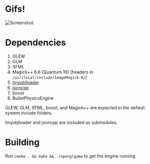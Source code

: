 # Gifs!
![Screenshot](http://i.imgur.com/IGUzCy0.gifv)

# Dependencies
1. GLEW
2. GLM
3. SFML
4. Magick++ 6.6 (Quantum 16) (headers in `/usr/local/include/ImageMagick-6/`)
5. [tinyobjloader](https://github.com/syoyo/tinyobjloader)
6. [jsoncpp](https://github.com/open-source-parsers/jsoncpp)
7. boost
8. BulletPhysicsEngine

GLEW, GLM, SFML, boost, and Magick++ are expected in the default system include folders.

tinyobjloader and jsoncpp are included as submodules.

# Building
Run `cmake . && make && ./openglgame` to get the engine running.
